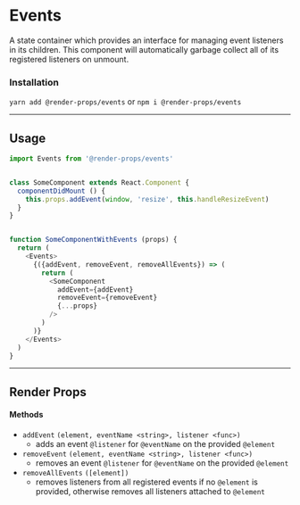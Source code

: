 # Events
A state container which provides an interface for managing event listeners
in its children. This component will automatically garbage collect all of its
registered listeners on unmount.


### Installation
```yarn add @render-props/events``` or ```npm i @render-props/events```


____


## Usage
```js
import Events from '@render-props/events'


class SomeComponent extends React.Component {
  componentDidMount () {
    this.props.addEvent(window, 'resize', this.handleResizeEvent)
  }
}


function SomeComponentWithEvents (props) {
  return (
    <Events>
      {({addEvent, removeEvent, removeAllEvents}) => (
        return (
          <SomeComponent
            addEvent={addEvent}
            removeEvent={removeEvent}
            {...props}
          />
        )
      )}
    </Events>
  )
}
```

____

## Render Props

#### Methods
- `addEvent` `(element, eventName <string>, listener <func>)`
  - adds an event `@listener` for `@eventName` on the provided `@element`
- `removeEvent` `(element, eventName <string>, listener <func>)`
  - removes an event `@listener` for `@eventName` on the provided `@element`
- `removeAllEvents` `([element])`
  - removes listeners from all registered events if no `@element` is provided,
    otherwise removes all listeners attached to `@element`
